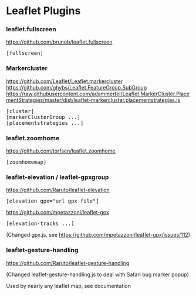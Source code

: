 # Leaflet Plugins

<h3>leaflet.fullscreen</h3>

https://github.com/brunob/leaflet.fullscreen

<pre>[fullscreen]</pre>

<h3>Markercluster</h3>

https://github.com/Leaflet/Leaflet.markercluster   
https://github.com/ghybs/Leaflet.FeatureGroup.SubGroup
https://raw.githubusercontent.com/adammertel/Leaflet.MarkerCluster.PlacementStrategies/master/dist/leaflet-markercluster.placementstrategies.js

<pre>[cluster]
[markerClusterGroup ...]
[placementstrategies ...]</pre>

<h3>leaflet.zoomhome</h3>

https://github.com/torfsen/leaflet.zoomhome

<pre>[zoomhomemap]</pre>

<h3>leaflet-elevation / leaflet-gpxgroup</h3>

https://github.com/Raruto/leaflet-elevation

<pre>[elevation gpx="url_gpx_file"]</pre>

https://github.com/mpetazzoni/leaflet-gpx

<pre>[elevation-tracks ...]</pre>

(Changed gpx.js, see https://github.com/mpetazzoni/leaflet-gpx/issues/112)

<h3>leaflet-gesture-handling</h3>

https://github.com/Raruto/leaflet-gesture-handling

(Changed leaflet-gesture-handling.js to deal with Safari bug marker popup)

Used by nearly any leaflet map, see documentation
